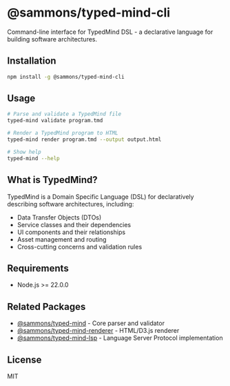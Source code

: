 # @sammons/typed-mind-cli

Command-line interface for TypedMind DSL - a declarative language for building software architectures.

## Installation

```bash
npm install -g @sammons/typed-mind-cli
```

## Usage

```bash
# Parse and validate a TypedMind file
typed-mind validate program.tmd

# Render a TypedMind program to HTML
typed-mind render program.tmd --output output.html

# Show help
typed-mind --help
```

## What is TypedMind?

TypedMind is a Domain Specific Language (DSL) for declaratively describing software architectures, including:

- Data Transfer Objects (DTOs)
- Service classes and their dependencies
- UI components and their relationships
- Asset management and routing
- Cross-cutting concerns and validation rules

## Requirements

- Node.js >= 22.0.0

## Related Packages

- [@sammons/typed-mind](https://www.npmjs.com/package/@sammons/typed-mind) - Core parser and validator
- [@sammons/typed-mind-renderer](https://www.npmjs.com/package/@sammons/typed-mind-renderer) - HTML/D3.js renderer
- [@sammons/typed-mind-lsp](https://www.npmjs.com/package/@sammons/typed-mind-lsp) - Language Server Protocol implementation

## License

MIT
